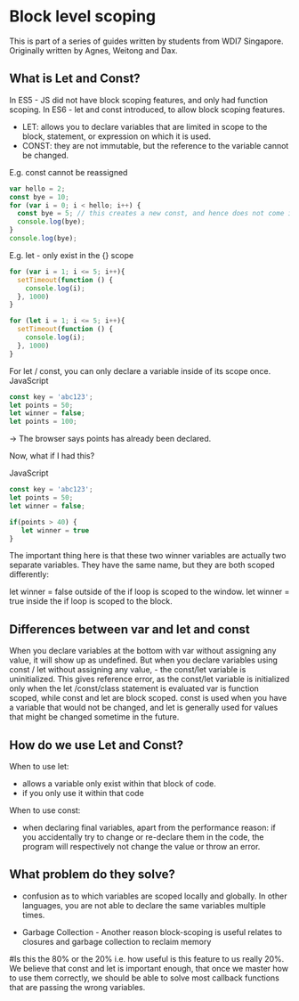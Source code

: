 # Block level scoping
This is part of a series of guides written by students from WDI7 Singapore. Originally written by Agnes, Weitong and Dax.

## What is Let and Const?
In ES5 - JS did not have block scoping features, and only had function scoping.
In ES6 - let and const introduced, to allow block scoping features.

- LET: allows you to declare variables that are limited in scope to the block, statement, or expression on which it is used.
- CONST: they are not immutable, but the reference to the variable cannot be changed.

E.g. const cannot be reassigned
```js
var hello = 2;
const bye = 10;
for (var i = 0; i < hello; i++) {
  const bye = 5; // this creates a new const, and hence does not come in conflict with the const bye globally
  console.log(bye);
}
console.log(bye);
```

E.g. let - only exist in the {} scope
```js
for (var i = 1; i <= 5; i++){
  setTimeout(function () {
    console.log(i);
  }, 1000)
}

for (let i = 1; i <= 5; i++){
  setTimeout(function () {
    console.log(i);
  }, 1000)
}
```

For let / const, you can only declare a variable inside of its scope once.
JavaScript
```js
const key = 'abc123';
let points = 50;
let winner = false;
let points = 100;
```
-> The browser says points has already been declared.

Now, what if I had this?

JavaScript
```js
const key = 'abc123';
let points = 50;
let winner = false;

if(points > 40) {
   let winner = true
}
```

The important thing here is that these two winner variables are actually two separate variables. They have the same name, but they are both scoped differently:

let winner = false outside of the if loop is scoped to the window.
let winner = true inside the if loop is scoped to the block.

## Differences between var and let and const
When you declare variables at the bottom with var without assigning any value, it will show up as undefined.
But when you declare variables using const / let without assigning any value, - the const/let variable is uninitialized. This gives reference error, as the const/let variable is initialized only when the let /const/class statement is evaluated
var is function scoped, while const and let are block scoped. const is used when you have a variable that would not be changed, and let is generally used for values that might be changed sometime in the future.

## How do we use Let and Const?
When to use let:
- allows a variable only exist within that block of code.
- if you only use it within that code

When to use const:
- when declaring final variables, apart from the performance reason: if you accidentally try to change or re-declare them in the code, the program will respectively not change the value or throw an error.

## What problem do they solve?
- confusion as to which variables are scoped locally and globally.
In other languages, you are not able to declare the same variables multiple times.

- Garbage Collection - Another reason block-scoping is useful relates to closures and garbage collection to reclaim memory

#Is this the 80% or the 20% i.e. how useful is this feature to us really
20%. We believe that const and let is important enough, that once we master how to use them correctly, we should be able to solve most callback functions that are passing the wrong variables.
